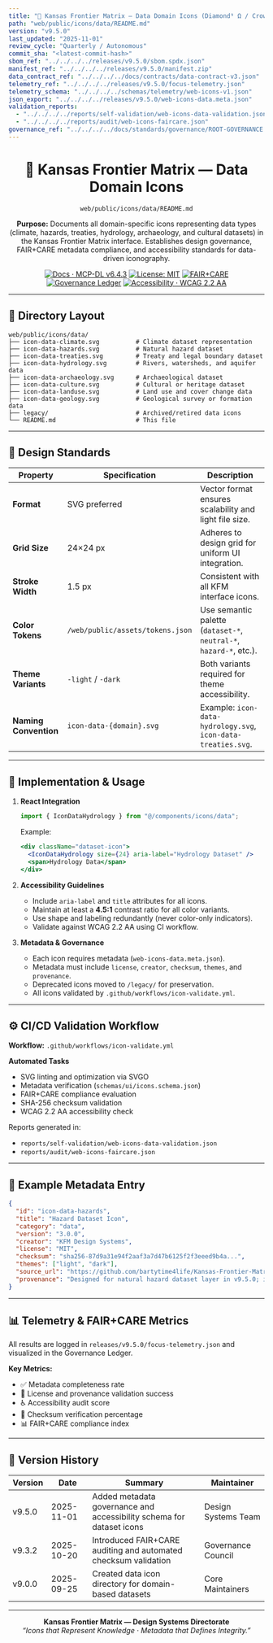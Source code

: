 ```yaml
---
title: "🧮 Kansas Frontier Matrix — Data Domain Icons (Diamond⁹ Ω / Crown∞Ω Ultimate Certified)"
path: "web/public/icons/data/README.md"
version: "v9.5.0"
last_updated: "2025-11-01"
review_cycle: "Quarterly / Autonomous"
commit_sha: "<latest-commit-hash>"
sbom_ref: "../../../../releases/v9.5.0/sbom.spdx.json"
manifest_ref: "../../../../releases/v9.5.0/manifest.zip"
data_contract_ref: "../../../../docs/contracts/data-contract-v3.json"
telemetry_ref: "../../../../releases/v9.5.0/focus-telemetry.json"
telemetry_schema: "../../../../schemas/telemetry/web-icons-v1.json"
json_export: "../../../../releases/v9.5.0/web-icons-data.meta.json"
validation_reports:
  - "../../../../reports/self-validation/web-icons-data-validation.json"
  - "../../../../reports/audit/web-icons-faircare.json"
governance_ref: "../../../../docs/standards/governance/ROOT-GOVERNANCE.md"
---
```


<div align="center">

# 🧮 Kansas Frontier Matrix — **Data Domain Icons**
`web/public/icons/data/README.md`

**Purpose:** Documents all domain-specific icons representing data types (climate, hazards, treaties, hydrology, archaeology, and cultural datasets) in the Kansas Frontier Matrix interface. Establishes design governance, FAIR+CARE metadata compliance, and accessibility standards for data-driven iconography.

[![Docs · MCP-DL v6.4.3](https://img.shields.io/badge/Docs-MCP--DL%20v6.4.3-blue)](../../../../docs/standards/markdown_rules.md)
[![License: MIT](https://img.shields.io/badge/License-MIT-green)](../../../../LICENSE)
[![FAIR+CARE](https://img.shields.io/badge/FAIR%2BCARE-Compliant-orange)](../../../../docs/standards/governance/ROOT-GOVERNANCE.md)
[![Governance Ledger](https://img.shields.io/badge/Governance-Ledger-Active-purple)](../../../../docs/standards/governance/LEDGER.md)
[![Accessibility · WCAG 2.2 AA](https://img.shields.io/badge/Accessibility-WCAG%202.2%20AA-blueviolet)](https://www.w3.org/WAI/WCAG22/)

</div>

---

## 📁 Directory Layout

```
web/public/icons/data/
├── icon-data-climate.svg          # Climate dataset representation
├── icon-data-hazards.svg          # Natural hazard dataset
├── icon-data-treaties.svg         # Treaty and legal boundary dataset
├── icon-data-hydrology.svg        # Rivers, watersheds, and aquifer data
├── icon-data-archaeology.svg      # Archaeological dataset
├── icon-data-culture.svg          # Cultural or heritage dataset
├── icon-data-landuse.svg          # Land use and cover change data
├── icon-data-geology.svg          # Geological survey or formation data
├── legacy/                        # Archived/retired data icons
└── README.md                      # This file
```

---

## 🎨 Design Standards

| Property | Specification | Description |
|-----------|----------------|-------------|
| **Format** | SVG preferred | Vector format ensures scalability and light file size. |
| **Grid Size** | 24×24 px | Adheres to design grid for uniform UI integration. |
| **Stroke Width** | 1.5 px | Consistent with all KFM interface icons. |
| **Color Tokens** | `/web/public/assets/tokens.json` | Use semantic palette (`dataset-*`, `neutral-*`, `hazard-*`, etc.). |
| **Theme Variants** | `-light` / `-dark` | Both variants required for theme accessibility. |
| **Naming Convention** | `icon-data-{domain}.svg` | Example: `icon-data-hydrology.svg`, `icon-data-treaties.svg`. |

---

## 🧩 Implementation & Usage

1. **React Integration**
   ```js
   import { IconDataHydrology } from "@/components/icons/data";
   ```
   Example:
   ```jsx
   <div className="dataset-icon">
     <IconDataHydrology size={24} aria-label="Hydrology Dataset" />
     <span>Hydrology Data</span>
   </div>
   ```

2. **Accessibility Guidelines**
   - Include `aria-label` and `title` attributes for all icons.  
   - Maintain at least a **4.5:1** contrast ratio for all color variants.  
   - Use shape and labeling redundantly (never color-only indicators).  
   - Validate against WCAG 2.2 AA using CI workflow.  

3. **Metadata & Governance**
   - Each icon requires metadata (`web-icons-data.meta.json`).  
   - Metadata must include `license`, `creator`, `checksum`, `themes`, and `provenance`.  
   - Deprecated icons moved to `/legacy/` for preservation.  
   - All icons validated by `.github/workflows/icon-validate.yml`.  

---

## ⚙️ CI/CD Validation Workflow

**Workflow:** `.github/workflows/icon-validate.yml`

**Automated Tasks**
- SVG linting and optimization via SVGO  
- Metadata verification (`schemas/ui/icons.schema.json`)  
- FAIR+CARE compliance evaluation  
- SHA-256 checksum validation  
- WCAG 2.2 AA accessibility check  

Reports generated in:
- `reports/self-validation/web-icons-data-validation.json`  
- `reports/audit/web-icons-faircare.json`

---

## 🧾 Example Metadata Entry

```json
{
  "id": "icon-data-hazards",
  "title": "Hazard Dataset Icon",
  "category": "data",
  "version": "3.0.0",
  "creator": "KFM Design Systems",
  "license": "MIT",
  "checksum": "sha256-87d9a31e94f2aaf3a7d47b6125f2f3eeed9b4a...",
  "themes": ["light", "dark"],
  "source_url": "https://github.com/bartytime4life/Kansas-Frontier-Matrix",
  "provenance": "Designed for natural hazard dataset layer in v9.5.0; includes FAIR+CARE metadata integration and improved accessibility."
}
```

---

## 📊 Telemetry & FAIR+CARE Metrics

All results are logged in `releases/v9.5.0/focus-telemetry.json` and visualized in the Governance Ledger.

**Key Metrics:**
- ✅ Metadata completeness rate  
- 🧾 License and provenance validation success  
- ♿ Accessibility audit score  
- 🔐 Checksum verification percentage  
- 📊 FAIR+CARE compliance index  

---

## 🧾 Version History

| Version | Date | Summary | Maintainer |
|----------|------|----------|-------------|
| v9.5.0 | 2025-11-01 | Added metadata governance and accessibility schema for dataset icons | Design Systems Team |
| v9.3.2 | 2025-10-20 | Introduced FAIR+CARE auditing and automated checksum validation | Governance Council |
| v9.0.0 | 2025-09-25 | Created data icon directory for domain-based datasets | Core Maintainers |

---

<div align="center">

**Kansas Frontier Matrix — Design Systems Directorate**  
*“Icons that Represent Knowledge · Metadata that Defines Integrity.”*

</div>

